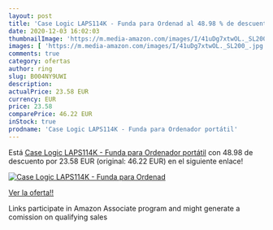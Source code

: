 ```yaml
---
layout: post
title: 'Case Logic LAPS114K - Funda para Ordenad al 48.98 % de descuento'
date: 2020-12-03 16:02:03
thumbnailImage: 'https://m.media-amazon.com/images/I/41uDg7xtwOL._SL200_.jpg'
images: [ 'https://m.media-amazon.com/images/I/41uDg7xtwOL._SL200_.jpg' ]
comments: true
category: ofertas
author: ring
slug: B004NY9UWI
description:
actualPrice: 23.58 EUR
currency: EUR
price: 23.58
comparePrice: 46.22 EUR
inStock: true
prodname: 'Case Logic LAPS114K - Funda para Ordenador portátil'
---
```


Está [Case Logic LAPS114K - Funda para Ordenador portátil](https://www.amazon.es/dp/B004NY9UWI/?tag=tolees-21) con 48.98 de descuento por 23.58 EUR (original: 46.22 EUR) en el siguiente enlace!

[![Case Logic LAPS114K - Funda para Ordenad](https://m.media-amazon.com/images/I/41uDg7xtwOL._SL200_.jpg)](https://www.amazon.es/dp/B004NY9UWI/?tag=tolees-21)

[Ver la oferta!!](https://www.amazon.es/dp/B004NY9UWI/?tag=tolees-21)

Links participate in Amazon Associate program and might generate a comission on qualifying sales


